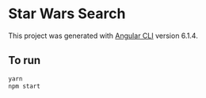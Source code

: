 # Star Wars Search

This project was generated with [Angular CLI](https://github.com/angular/angular-cli) version 6.1.4.

## To run

```sh
yarn
npm start
```
